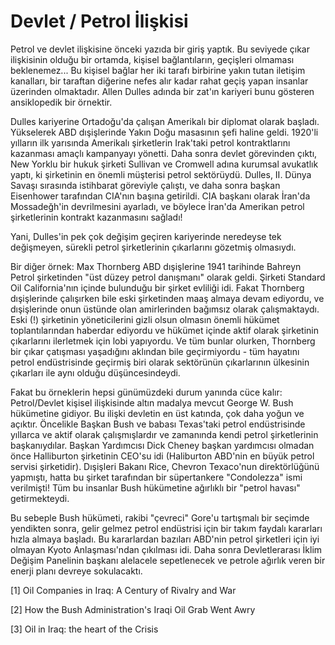 # Devlet / Petrol İlişkisi

Petrol ve devlet ilişkisine önceki yazıda bir giriş yaptık. Bu seviyede çıkar ilişkisinin olduğu bir ortamda, kişisel bağlantıların, geçişleri olmaması beklenemez... Bu kişisel bağlar her iki tarafı birbirine yakın tutan iletişim kanalları, bir taraftan diğerine nefes alır kadar rahat geçiş yapan insanlar üzerinden olmaktadır. Allen Dulles adında bir zat'ın kariyeri bunu gösteren ansiklopedik bir örnektir.

Dulles kariyerine Ortadoğu'da çalışan Amerikalı bir diplomat olarak başladı. Yükselerek ABD dışişlerinde Yakın Doğu masasının şefi haline geldi. 1920'li yılların ilk yarısında Amerikalı şirketlerin Irak'taki petrol kontraktlarını kazanması amaçlı kampanyayı yönetti. Daha sonra devlet görevinden çıktı, New Yorklu bir hukuk şirketi Sullivan ve Cromwell adına kurumsal avukatlık yaptı, ki şirketinin en önemli müşterisi petrol sektörüydü. Dulles, II. Dünya Savaşı sırasında istihbarat göreviyle çalıştı, ve daha sonra başkan Eisenhower tarafından CIA'nın başına getirildi. CIA başkanı olarak İran'da Mossadeğh'in devrilmesini ayarladı, ve böylece İran'da Amerikan petrol şirketlerinin kontrakt kazanmasını sağladı!

Yani, Dulles'in pek çok değişim geçiren kariyerinde neredeyse tek değişmeyen, sürekli petrol şirketlerinin çıkarlarını gözetmiş olmasıydı.

Bir diğer örnek: Max Thornberg ABD dışişlerine 1941 tarihinde Bahreyn Petrol şirketinden "üst düzey petrol danışmanı" olarak geldi. Şirketi Standard Oil California'nın içinde bulunduğu bir şirket evliliği idi. Fakat Thornberg dışişlerinde çalışırken bile eski şirketinden maaş almaya devam ediyordu, ve dışişlerinde onun üstünde olan amirlerinden bağımsız olarak çalışmaktaydı. Eski (!) şirketinin yöneticilerini gizli olsun olmasın önemli hükümet toplantılarından haberdar ediyordu ve hükümet içinde aktif olarak şirketinin çıkarlarını ilerletmek için lobi yapıyordu. Ve tüm bunlar olurken, Thornberg bir çıkar çatışması yaşadığını aklından bile geçirmiyordu - tüm hayatını petrol endüstrisinde geçirmiş biri olarak sektörünün çıkarlarının ülkesinin çıkarları ile aynı olduğu düşüncesindeydi.

Fakat bu örneklerin hepsi günümüzdeki durum yanında cüce kalır: Petrol/Devlet kişisel ilişkisinde altın madalya mevcut George W. Bush hükümetine gidiyor. Bu ilişki devletin en üst katında, çok daha yoğun ve açıktır. Öncelikle Başkan Bush ve babası Texas'taki petrol endüstrisinde yıllarca ve aktif olarak çalışmışlardır ve zamanında kendi petrol şirketlerinin başkanıydılar. Başkan Yardımcısı Dick Cheney başkan yardımcısı olmadan önce Halliburton şirketinin CEO'su idi (Haliburton ABD'nin en büyük petrol servisi şirketidir). Dışişleri Bakanı Rice, Chevron Texaco'nun direktörlüğünü yapmıştı, hatta bu şirket tarafından bir süpertankere "Condolezza" ismi verilmişti! Tüm bu insanlar Bush hükümetine ağırlıklı bir "petrol havası" getirmekteydi.

Bu sebeple Bush hükümeti, rakibi "çevreci" Gore'u tartışmalı bir seçimde yendikten sonra, gelir gelmez petrol endüstrisi için bir takım faydalı kararları hızla almaya başladı. Bu kararlardan bazıları ABD'nin petrol şirketleri için iyi olmayan Kyoto Anlaşması'ndan çıkılması idi. Daha sonra Devletlerarası İklim Değişim Panelinin başkanı alelacele sepetlenecek ve petrole ağırlık veren bir enerji planı devreye sokulacaktı.

[1] Oil Companies in Iraq: A Century of Rivalry and War

[2] How the Bush Administration's Iraqi Oil Grab Went Awry

[3] Oil in Iraq: the heart of the Crisis
